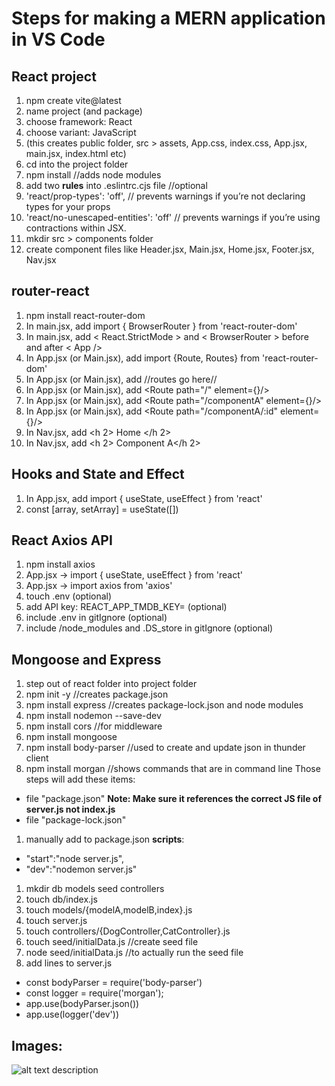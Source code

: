 # Steps for making a MERN application in VS Code

## React project
1. npm create vite@latest
1. name project (and package)
1. choose framework: React
1. choose variant: JavaScript
1. (this creates public folder, src > assets, App.css, index.css, App.jsx, main.jsx, index.html etc)
1. cd into the project folder
1. npm install //adds node modules
1. add two **rules** into .eslintrc.cjs file //optional
1.  'react/prop-types': 'off', // prevents warnings if you’re not declaring types for your props 
1.  'react/no-unescaped-entities': 'off' // prevents warnings if you’re using contractions within JSX.
1. mkdir src > components folder
1. create component files like Header.jsx, Main.jsx, Home.jsx, Footer.jsx, Nav.jsx

## router-react
1. npm install react-router-dom
1. In main.jsx, add import { BrowserRouter } from 'react-router-dom'
1. In main.jsx, add  < React.StrictMode > and < BrowserRouter > before and after < App />
1. In App.jsx (or Main.jsx), add import {Route, Routes} from 'react-router-dom'
1. In App.jsx (or Main.jsx), add <Routes> //routes go here// </Routes>
1. In App.jsx (or Main.jsx), add <Route path="/" element={<Home/>}/>
1. In App.jsx (or Main.jsx), add <Route path="/componentA" element={<ComponentA/>}/> 
1. In App.jsx (or Main.jsx), add <Route path="/componentA/:id" element={<ComponentADetails/>}/> 
1. In Nav.jsx, add <Link to="/"> <h 2> Home </h 2> </Link>
1. In Nav.jsx, add <Link to="/componentA"> <h 2> Component A</h 2> </Link>

## Hooks and State and Effect
1. In App.jsx, add import { useState, useEffect } from 'react'
1. const [array, setArray] = useState([])

## React Axios API 
1. npm install axios
1. App.jsx -> import { useState, useEffect } from 'react'
1. App.jsx -> import axios from 'axios'
1. touch .env (optional)
1. add API key: REACT_APP_TMDB_KEY=<Your secret token> (optional)
1. include .env in gitIgnore (optional)
1. include /node_modules and .DS_store in gitIgnore (optional)

## Mongoose and Express
1. step out of react folder into project folder
1. npm init -y //creates package.json
1. npm install express //creates package-lock.json and node modules
1. npm install nodemon --save-dev
1. npm install cors //for middleware
1. npm install mongoose 
1. npm install body-parser //used to create and update json in thunder client
1. npm install morgan //shows commands that are in command line
Those steps will add these items:
* file "package.json" **Note: Make sure it references the correct JS file of server.js not index.js**
* file "package-lock.json"
1. manually add to package.json **scripts**:  
* "start":"node server.js",
*  "dev":"nodemon server.js"
1. mkdir db models seed controllers
1. touch db/index.js 
1. touch models/{modelA,modelB,index}.js 
1. touch server.js
1. touch controllers/{DogController,CatController}.js
1. touch seed/initialData.js //create seed file
1. node seed/initialData.js //to actually run the seed file
1. add lines to server.js
* const bodyParser = require('body-parser')
* const logger = require('morgan');
* app.use(bodyParser.json()) 
* app.use(logger('dev'))


## Images:
![alt text description](folder/image.png)